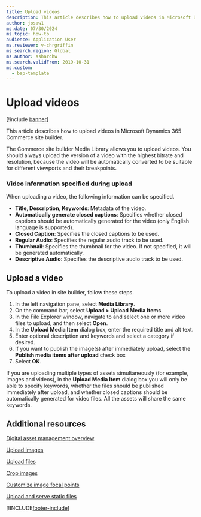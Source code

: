 ```yaml
---
title: Upload videos
description: This article describes how to upload videos in Microsoft Dynamics 365 Commerce site builder.
author: josaw1
ms.date: 07/30/2024
ms.topic: how-to
audience: Application User
ms.reviewer: v-chrgriffin
ms.search.region: Global
ms.author: asharchw
ms.search.validFrom: 2019-10-31
ms.custom: 
  - bap-template
---
```


# Upload videos

[!include [banner](includes/banner.md)]

This article describes how to upload videos in Microsoft Dynamics 365 Commerce site builder.

The Commerce site builder Media Library allows you to upload videos. You should always upload the version of a video with the highest bitrate and resolution, because the video will be automatically converted to be suitable for different viewports and their breakpoints.

### Video information specified during upload

When uploading a video, the following information can be specified.

- **Title, Description, Keywords**: Metadata of the video.
- **Automatically generate closed captions**: Specifies whether closed captions should be automatically generated for the video (only English language is supported). 
- **Closed Caption**: Specifies the closed captions to be used.
- **Regular Audio**: Specifies the regular audio track to be used.
- **Thumbnail**: Specifies the thumbnail for the video. If not specified, it will be generated automatically.
- **Descriptive Audio**: Specifies the descriptive audio track to be used.

## Upload a video

To upload a video in site builder, follow these steps.

1. In the left navigation pane, select **Media Library**.
1. On the command bar, select **Upload \> Upload Media Items**.
1. In the File Explorer window, navigate to and select one or more video files to upload, and then select **Open**.
1. In the **Upload Media Item** dialog box, enter the required title and alt text.
1. Enter optional description and keywords and select a category if desired. 
1. If you want to publish the image(s) after immediately upload, select the **Publish media items after upload** check box
1. Select **OK**.

If you are uploading multiple types of assets simultaneously (for example, images and videos), in the **Upload Media Item** dialog box you will only be able to specify keywords, whether the files should be published immediately after upload, and whether closed captions should be automatically generated for video files. All the assets will share the same keywords.

## Additional resources

[Digital asset management overview](dam-overview.md)

[Upload images](dam-upload-images.md)

[Upload files](dam-upload-files.md)

[Crop images](dam-crop-images.md)

[Customize image focal points](dam-custom-focal-point.md)

[Upload and serve static files](upload-serve-static-files.md)


[!INCLUDE[footer-include](../includes/footer-banner.md)]

